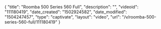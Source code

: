 {
    "title": "Roomba 500 Series 560 Full",
    "description": "",
    "videoid": "111180419",
    "date_created": "1502924582",
    "date_modified": "1504247457",
    "type": "captivate",
    "layout": "video",
    "url": "\/v\/roomba-500-series-560-full\/111180419"
}